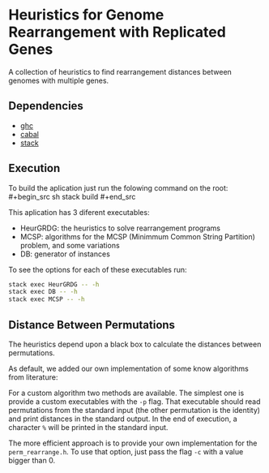 # Heuristics for Genome Rearrangement with Replicated Genes

A collection of heuristics to find rearrangement distances between genomes with multiple genes.

## Dependencies

- [ghc](https://www.haskell.org/ghc/)
- [cabal](https://www.haskell.org/cabal/)
- [stack](https://docs.haskellstack.org/en/stable/README/)

## Execution

To build the aplication just run the folowing command on the root:
#+begin_src sh
stack build
#+end_src

This aplication has 3 diferent executables:
- HeurGRDG: the heuristics to solve rearrangement programs
- MCSP: algorithms for the MCSP (Minimmum Common String Partition) problem, and some variations
- DB: generator of instances

To see the options for each of these executables run:
```bash
stack exec HeurGRDG -- -h
stack exec DB -- -h
stack exec MCSP -- -h
```

## Distance Between Permutations

The heuristics depend upon a black box to calculate the distances between permutations.

As default, we added our own implementation of some know algorithms from literature:

For a custom algorithm two methods are available. The simplest one is provide a custom executables with the `-p` flag. That executable should read permutations from the standard input (the other permutation is the identity) and print distances in the standard output. In the end of execution, a character `%` will be printed in the standard input.

The more efficient approach is to provide your own implementation for the `perm_rearrange.h`. To use that option, just pass the flag `-c` with a value bigger than 0.
